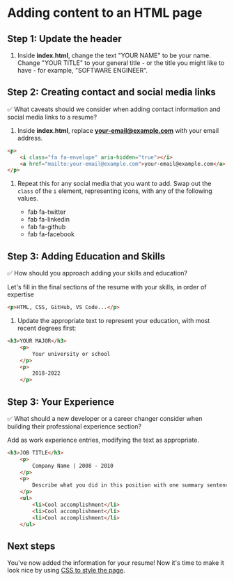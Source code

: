 # Adding content to an HTML page

## Step 1: Update the header

1. Inside **index.html**, change the text "YOUR NAME" to be your name. Change "YOUR TITLE" to your general title - or the title you might like to have - for example, "SOFTWARE ENGINEER".

## Step 2: Creating contact and social media links

✅ What caveats should we consider when adding contact information and social media links to a resume?

1. Inside **index.html**, replace **your-email@example.com** with your email address.
```html
<p>
    <i class="fa fa-envelope" aria-hidden="true"></i>
    <a href="mailto:your-email@example.com">your-email@example.com</a>
</p>
```
1. Repeat this for any social media that you want to add. Swap out the `class` of the `i` element, representing icons, with any of the following values.

    * fab fa-twitter
    * fab fa-linkedin
    * fab fa-github
    * fab fa-facebook

## Step 3: Adding Education and Skills

✅ How should you approach adding your skills and education?

Let's fill in the final sections of the resume with your skills, in order of expertise

```html
<p>HTML, CSS, GitHub, VS Code...</p>
```

1. Update the appropriate text to represent your education, with most recent degrees first:

```html
<h3>YOUR MAJOR</h3>
	<p>
	    Your university or school
	</p>
	<p>
		2018-2022
	</p>
```
## Step 3: Your Experience

✅ What should a new developer or a career changer consider when building their professional experience section?

Add as work experience entries, modifying the text as appropriate. 

```html
<h3>JOB TITLE</h3>
    <p>
		Company Name | 2008 - 2010
    </p>
    <p>
		Describe what you did in this position with one summary sentence and no more than 3 bullet points with specific highlights
    </p>
    <ul>
		<li>Cool accomplishment</li>
		<li>Cool accomplishment</li>
		<li>Cool accomplishment</li>
    </ul>
```
## Next steps

You've now added the information for your resume! Now it's time to make it look nice by using [CSS to style the page](./3-add-style.md).
